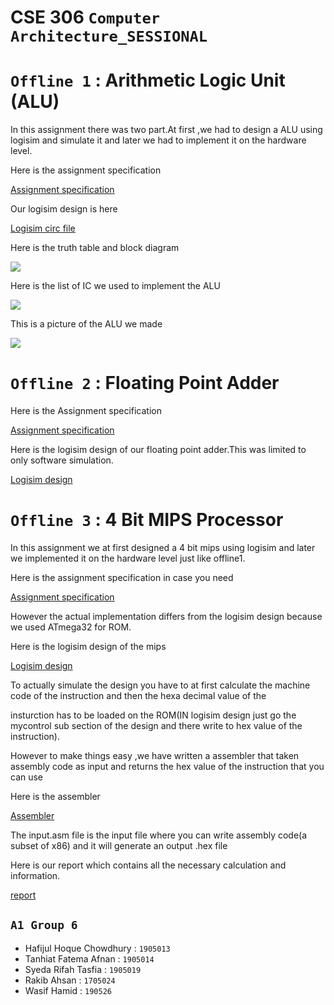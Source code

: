 
# **CSE 306 `Computer Architecture_SESSIONAL`**
 
# **`Offline 1`** : **Arithmetic Logic Unit (ALU)**
In this assignment there was two part.At first ,we had to design a ALU using logisim and simulate it and later we had to implement
it on the hardware level. 

Here is the assignment specification 

[Assignment specification](https://github.com/Nabidbhai12/CSE-306-COMPUTER_ARCHITECTURE_SESSIONAL/tree/master/OFFLINE_1/SPEC)

Our logisim design is here 

[Logisim circ file ](https://github.com/Nabidbhai12/CSE-306-COMPUTER_ARCHITECTURE_SESSIONAL/tree/master/OFFLINE_1/DESIGN)

Here is the truth table and block diagram

![](https://github.com/Nabidbhai12/CSE-306-COMPUTER_ARCHITECTURE_SESSIONAL/blob/master/OFFLINE_1/pics/block.png)

Here is the list of IC we used to implement the ALU

  ![](https://github.com/Nabidbhai12/CSE-306-COMPUTER_ARCHITECTURE_SESSIONAL/blob/master/OFFLINE_1/pics/pic1.jpg) 

  This is a picture of the ALU we made

  ![](https://github.com/Nabidbhai12/CSE-306-COMPUTER_ARCHITECTURE_SESSIONAL/blob/master/OFFLINE_1/pics/319613619_3327326460850252_154286502914802511_n.jpg)

  
# **`Offline 2`** : Floating Point Adder

Here is the Assignment specification

[Assignment specification](https://github.com/Nabidbhai12/CSE-306-COMPUTER_ARCHITECTURE_SESSIONAL/tree/master/OFFLINE_2/spec)

Here is the logisim design of our floating point adder.This was limited to only software simulation.

[Logisim design](https://github.com/Nabidbhai12/CSE-306-COMPUTER_ARCHITECTURE_SESSIONAL/tree/master/OFFLINE_2/design)


# **`Offline 3`** : 4 Bit MIPS Processor

In this assignment we at first designed a 4 bit mips using logisim and later we implemented it on the hardware level just like offline1.

Here is the assignment specification in case you need

[Assignment specification](https://github.com/Nabidbhai12/CSE-306-COMPUTER_ARCHITECTURE_SESSIONAL/tree/master/OFFLINE_3/spec)

However the actual implementation differs from the logisim design because we used ATmega32 for ROM.

Here is the logisim design of the mips 

[Logisim design](https://github.com/Nabidbhai12/CSE-306-COMPUTER_ARCHITECTURE_SESSIONAL/tree/master/OFFLINE_3/A1_GROUP6_Submission/A1_GROUP6_Simulation)

To actually simulate the design you have to at first calculate the machine code of the instruction and then the hexa decimal value of the

insturction has to be loaded on the ROM(IN logisim design just go the mycontrol sub section of the design and there write to hex value of 
the instruction).

However to make things easy ,we have written a assembler that taken assembly code as input and returns the hex value of the instruction that
you can use

Here is the assembler 

[Assembler](https://github.com/Nabidbhai12/CSE-306-COMPUTER_ARCHITECTURE_SESSIONAL/tree/master/OFFLINE_3/A1_GROUP6_Submission/A1_GROUP6_Necessary_Content)

The input.asm file is the input file where you can write assembly code(a subset of x86) and it will generate an output .hex file

Here is our report which contains all the necessary calculation and information.

[report](https://github.com/Nabidbhai12/CSE-306-COMPUTER_ARCHITECTURE_SESSIONAL/tree/master/OFFLINE_3/A1_GROUP6_Submission/report)



## `A1 Group 6`

- Hafijul Hoque Chowdhury : `1905013` 
- Tanhiat Fatema Afnan : `1905014` 
- Syeda Rifah Tasfia : `1905019` 
- Rakib Ahsan : `1705024`
- Wasif Hamid : `190526`


  
